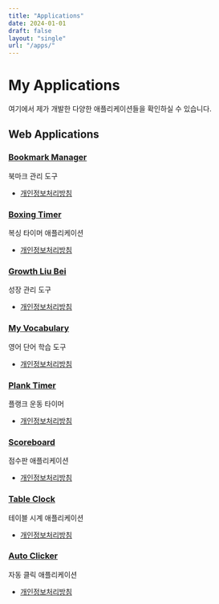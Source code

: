 ```yaml
---
title: "Applications"
date: 2024-01-01
draft: false
layout: "single"
url: "/apps/"
---
```


# My Applications

여기에서 제가 개발한 다양한 애플리케이션들을 확인하실 수 있습니다.

## Web Applications

### [Bookmark Manager](/apps/bookmark/)
북마크 관리 도구
- [개인정보처리방침](/apps/bookmark/privacy/)

### [Boxing Timer](/apps/boxingtimer/)
복싱 타이머 애플리케이션
- [개인정보처리방침](/apps/boxingtimer/privacy/)

### [Growth Liu Bei](/apps/growthliubei/)
성장 관리 도구
- [개인정보처리방침](/apps/growthliubei/privacy/)

### [My Vocabulary](/apps/myvoca/)
영어 단어 학습 도구
- [개인정보처리방침](/apps/myvoca/privacy/)

### [Plank Timer](/apps/planktime/)
플랭크 운동 타이머
- [개인정보처리방침](/apps/planktime/privacy/)

### [Scoreboard](/apps/scoreboard/)
점수판 애플리케이션
- [개인정보처리방침](/apps/scoreboard/privacy/)

### [Table Clock](/apps/tableclock/)
테이블 시계 애플리케이션
- [개인정보처리방침](/apps/tableclock/privacy/)

### [Auto Clicker](/apps/autoclicker/)
자동 클릭 애플리케이션
- [개인정보처리방침](/apps/autoclicker/privacy/)
